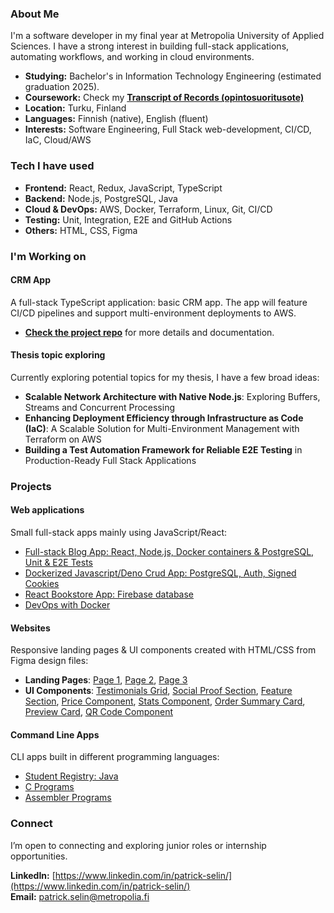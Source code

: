 ### About Me
I'm a software developer in my final year at Metropolia University of Applied Sciences. I have a strong interest in building full-stack applications, automating workflows, and working in cloud environments.

* **Studying:** Bachelor's in Information Technology Engineering (estimated graduation 2025).
* **Coursework:** Check my **[Transcript of Records (opintosuoritusote)](https://drive.google.com/file/d/1YDRdyqCf4f8OKr_i0JJ7PIABva2al5OX/view?usp=sharing)**
* **Location:** Turku, Finland  
* **Languages:** Finnish (native), English (fluent)  
* **Interests:** Software Engineering, Full Stack web-development, CI/CD, IaC, Cloud/AWS<br> 


### Tech I have used
* **Frontend:** React, Redux, JavaScript, TypeScript  
* **Backend:** Node.js, PostgreSQL, Java
* **Cloud & DevOps:** AWS, Docker, Terraform, Linux, Git, CI/CD  
* **Testing:** Unit, Integration, E2E and GitHub Actions
* **Others:** HTML, CSS, Figma<br>

### I'm Working on
#### **CRM App**
A full-stack TypeScript application: basic CRM app. The app will feature CI/CD pipelines and support multi-environment deployments to AWS.
* **[Check the project repo](https://github.com/patrick-selin/crm-app)** for more details and documentation.

#### **Thesis topic exploring**
Currently exploring potential topics for my thesis, I have a few broad ideas:
* **Scalable Network Architecture with Native Node.js**: Exploring Buffers, Streams and Concurrent Processing
* **Enhancing Deployment Efficiency through Infrastructure as Code (IaC)**: A Scalable Solution for Multi-Environment Management with Terraform on AWS
* **Building a Test Automation Framework for Reliable E2E Testing** in Production-Ready Full Stack Applications 

### Projects
#### **Web applications**
Small full-stack apps mainly using JavaScript/React:

* [Full-stack Blog App: React, Node.js, Docker containers & PostgreSQL, Unit & E2E Tests](https://github.com/patrick-selin/fso-sql-blog-app)
* [Dockerized Javascript/Deno Crud App: PostgreSQL, Auth, Signed Cookies](https://github.com/patrick-selin/deno-todo-app/)
* [React Bookstore App: Firebase database](https://github.com/patrick-selin/bookstore-app)
* [DevOps with Docker](https://github.com/patrick-selin/devops-docker)

#### **Websites**
Responsive landing pages & UI components created with HTML/CSS from Figma design files:

* **Landing Pages**: [Page 1](https://github.com/patrick-selin/equalizer-landing-page), [Page 2](https://github.com/patrick-selin/skilled-elearning-landing-page), [Page 3](https://github.com/patrick-selin/huddle-landing-page)
* **UI Components**: [Testimonials Grid](https://github.com/patrick-selin/Testimonials-grid-section), [Social Proof Section](https://github.com/patrick-selin/social-proof-section), [Feature Section](https://github.com/patrick-selin/four-card-feature-section), [Price Component](https://github.com/patrick-selin/single-price-grid-component), [Stats Component](https://github.com/patrick-selin/stats-preview-card-component), [Order Summary Card](https://github.com/patrick-selin/order-summary-component), [Preview Card](https://github.com/patrick-selin/nft-preview-card-component), [QR Code Component](https://github.com/patrick-selin/QR-code-component)

#### **Command Line Apps**
CLI apps built in different programming languages:

* [Student Registry: Java](https://github.com/patrick-selin/oop-with-java/tree/main/Java%202%20-%20Homework%203/src/dev/m3s/programming2/homework3/)
* [C Programs](https://github.com/patrick-selin/operating-systems)
* [Assembler Programs](https://github.com/patrick-selin/microprosessors-8086)

### Connect

I’m open to connecting and exploring junior roles or internship opportunities.

**LinkedIn:** [https://www.linkedin.com/in/patrick-selin/](https://www.linkedin.com/in/patrick-selin/)<br>
**Email:** patrick.selin@metropolia.fi
